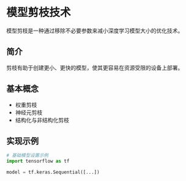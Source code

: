# 模型剪枝技术

模型剪枝是一种通过移除不必要参数来减小深度学习模型大小的优化技术。

## 简介

剪枝有助于创建更小、更快的模型，使其更容易在资源受限的设备上部署。

## 基本概念

- 权重剪枝
- 神经元剪枝
- 结构化与非结构化剪枝

## 实现示例

```python
# 基础模型设置示例
import tensorflow as tf

model = tf.keras.Sequential([...])
